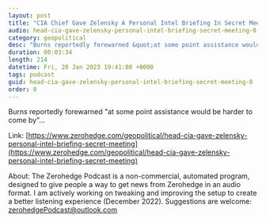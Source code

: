 ```yaml
---
layout: post
title: "CIA Chief Gave Zelensky A Personal Intel Briefing In Secret Meeting"
audio: head-cia-gave-zelensky-personal-intel-briefing-secret-meeting-0
category: geopolitical
desc: "Burns reportedly forewarned &quot;at some point assistance would be harder to come by&quot;..."
duration: 00:03:34
length: 214
datetime: Fri, 20 Jan 2023 19:41:00 +0000
tags: podcast
guid: head-cia-gave-zelensky-personal-intel-briefing-secret-meeting-0
order: 0
---
```

Burns reportedly forewarned &quot;at some point assistance would be harder to come by&quot;...

Link: [https://www.zerohedge.com/geopolitical/head-cia-gave-zelensky-personal-intel-briefing-secret-meeting](https://www.zerohedge.com/geopolitical/head-cia-gave-zelensky-personal-intel-briefing-secret-meeting)

About: The Zerohedge Podcast is a non-commercial, automated program, designed to give people a way to get news from Zerohedge in an audio format.  I am actively working on tweaking and improving the setup to create a better listening experience (December 2022).  Suggestions are welcome: [zerohedgePodcast@outlook.com](mailto:zerohedgePodcast@outlook.com)